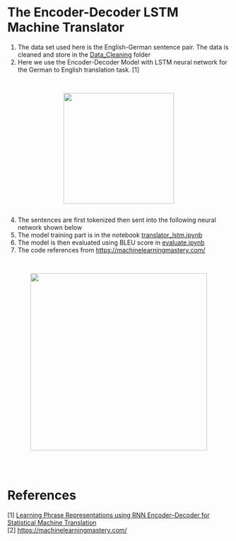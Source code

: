 # The Encoder-Decoder LSTM Machine Translator

1. The data set used here is the English-German sentence pair. The data is cleaned and store in the [Data_Cleaning](https://github.com/zzc01/Transformer/tree/main/Data_Cleaning) folder <br>
2. Here we use the Encoder-Decoder Model with LSTM neural network for the German to English translation task. [1]
<pre><p align="center">
<img src="https://github.com/zzc01/Transformer/assets/86133411/4d6885bc-495b-4536-b320-65b41085c26c" height="250">
</p></pre>

4. The sentences are first tokenized then sent into the following neural network shown below <br>
5. The model training part is in the notebook [translator_lstm.ipynb](translator_lstm.ipynb) <br>
6. The model is then evaluated using BLEU score in [evaluate.ipynb](evaluate.ipynb) <br>
7. The code references from https://machinelearningmastery.com/ 

<pre><p align="center">
<img src="https://github.com/zzc01/Transformer/assets/86133411/a7ea7f73-692e-4afa-a338-17c6b614bf8a" height="400">
</p></pre>
<br/>

# References
[1] [Learning Phrase Representations using RNN Encoder–Decoder for Statistical Machine Translation](https://arxiv.org/pdf/1406.1078.pdf) <br>
[2] https://machinelearningmastery.com/
 

